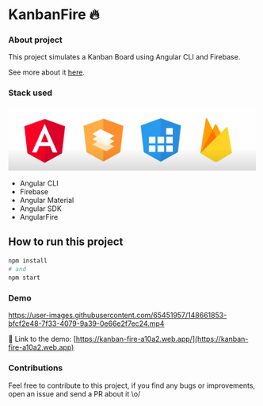 # KanbanFire 🔥
### About project
This project simulates a Kanban Board using Angular CLI and Firebase.

See more about it [here](https://en.wikipedia.org/wiki/Kanban_board).

### Stack used

<p>
    <img width="500" src="./img/angular-stack.png" />
</p>

- Angular CLI
- Firebase
- Angular Material
- Angular SDK
- AngularFire

## How to run this project
```bash
npm install
# and
npm start
```

### Demo

https://user-images.githubusercontent.com/65451957/148661853-bfcf2e48-7f33-4079-9a39-0e66e2f7ec24.mp4

🔗 Link to the demo: [https://kanban-fire-a10a2.web.app/](https://kanban-fire-a10a2.web.app)

### Contributions
Feel free to contribute to this project, if you find any bugs or improvements, open an issue and send a PR about it \o/
